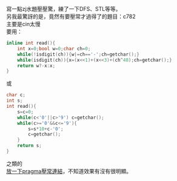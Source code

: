 寫一點zj水題壓壓驚，練了一下DFS、STL等等。  
另我最驚訝的是，竟然有要壓常才過得了的題目：c782  
主要是cin太慢  
要用：  
```cpp
inline int read(){
	int x=0;bool w=0;char ch=0;
	while(!isdigit(ch)){w|=ch=='-';ch=getchar();}
	while(isdigit(ch)){x=(x<<1)+(x<<3)+(ch^48);ch=getchar();}
	return w?-x:x;
}
```
或  
```cpp
char c;
int s;
int read(){
	s=c=0;
	while(c<'0'||c>'9') c=getchar();
	while(c>='0'&&c<='9'){
		s=s*10+c-'0';
		c=getchar();
	}
	return s;
}
```
之類的  
[放一下pragma壓常連結](https://www.mina.moe/archives/3766)，不知道效果有沒有很明顯。
